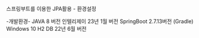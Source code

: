 스프링부트를 이용한 JPA활용 - 환경설정

-개발환경-
JAVA 8 버전
인텔리제이 23년 1월 버전
SpringBoot 2.7.13버전 (Gradle)
Windows 10
H2 DB 22년 6월 버전
